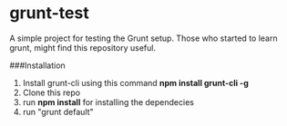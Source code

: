 grunt-test
==========

A simple project for testing the Grunt setup. Those who started to learn grunt, might find this repository useful. 

###Installation
1. Install grunt-cli using this command <b>npm install grunt-cli -g</b>
2. Clone this repo
3. run <b>npm install</b> for installing the dependecies
4. run "grunt default"
 
